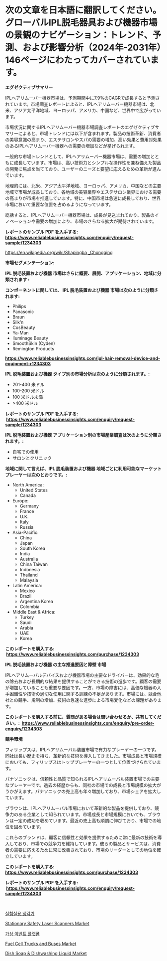 <p><h1>次の文章を日本語に翻訳してください。グローバルIPL脱毛器具および機器市場の景観のナビゲーション：トレンド、予測、および影響分析（2024年-2031年）146ページにわたってカバーされています。</h1></p><p><strong>エグゼクティブサマリー</strong></p>
<p><p>IPLヘアリムーバー機器市場は、予測期間中に7.9%のCAGRで成長すると予測されています。市場調査レポートによると、IPLヘアリムーバー機器市場は、北米、アジア太平洋地域、ヨーロッパ、アメリカ、中国など、世界中で広がっています。</p><p>市場状況に関するIPLヘアリムーバー機器市場調査レポートのエグゼクティブサマリーによると、市場トレンドには以下が含まれます。製品の技術革新、消費者の美容意識の高まり、エステサロンやスパの需要の増加、高い効果と費用対効果のあるIPLヘアリムーバー機器への需要の増加などが挙げられます。</p><p>一般的な市場トレンドとして、IPLヘアリムーバー機器市場は、需要の増加とともに成長しています。市場は、高い技術力とシンプルな操作性を兼ね備えた製品の開発に焦点を当てており、ユーザーのニーズと要望に応えるための革新が進んでいます。</p><p>地理的には、北米、アジア太平洋地域、ヨーロッパ、アメリカ、中国などの主要地域で市場が成長しており、各地域の美容業界やエステサロン業界における需要の高まりが市場を推進しています。特に、中国市場は急速に成長しており、世界市場において重要な位置を占めるようになっています。</p><p>総括すると、IPLヘアリムーバー機器市場は、成長が見込まれており、製品のイノベーションや需要の増加により、市場のさらなる拡大が期待されています。</p></p>
<p><strong>レポートのサンプル PDF を入手する: <a href="https://www.reliablebusinessinsights.com/enquiry/request-sample/1234303">https://www.reliablebusinessinsights.com/enquiry/request-sample/1234303</a></strong></p>
<p><a href="https://en.wikipedia.org/wiki/Shapingba,_Chongqing">https://en.wikipedia.org/wiki/Shapingba,_Chongqing</a></p>
<p><strong>市場セグメンテーション:</strong></p>
<p><strong> IPL 脱毛装置および機器 市場はさらに概要、展開、アプリケーション、地域に分類されます :</strong></p>
<p><strong>コンポーネントに関しては、 IPL 脱毛装置および機器 市場は次のように分類されます: &nbsp;</strong></p>
<p><ul><li>Philips</li><li>Panasonic</li><li>Braun</li><li>Silk’n</li><li>CosBeauty</li><li>Ya-Man</li><li>Iluminage Beauty</li><li>SmoothSkin (Cyden)</li><li>Remington Products</li></ul></p>
<p><strong><a href="https://www.reliablebusinessinsights.com/ipl-hair-removal-device-and-equipment-r1234303">https://www.reliablebusinessinsights.com/ipl-hair-removal-device-and-equipment-r1234303</a></strong></p>
<p><strong> IPL 脱毛装置および機器 タイプ別の市場分析は次のように分類されます。:</strong></p>
<p><ul><li>201-400 米ドル</li><li>100-200 米ドル</li><li>100 米ドル未満</li><li>>400 米ドル</li></ul></p>
<p><strong>レポートのサンプル PDF を入手する: &nbsp;<a href="https://www.reliablebusinessinsights.com/enquiry/request-sample/1234303">https://www.reliablebusinessinsights.com/enquiry/request-sample/1234303</a></strong></p>
<p><strong> IPL 脱毛装置および機器 アプリケーション別の市場産業調査は次のように分類されます。:</strong></p>
<p><ul><li>自宅での使用</li><li>サロンとクリニック</li></ul></p>
<p><strong>地域に関して言えば、IPL 脱毛装置および機器 地域ごとに利用可能なマーケットプレーヤーは次のとおりです。:</strong></p>
<p><ul>
    <li>
        North America:
        <ul>
            <li>United States</li>
            <li>Canada</li>
        </ul>
    </li>
    <li>
        Europe:
        <ul>
            <li>Germany</li>
            <li>France</li>
            <li>U.K.</li>
            <li>Italy</li>
            <li>Russia</li>
        </ul>
    </li>
    <li>
        Asia-Pacific:
        <ul>
            <li>China</li>
            <li>Japan</li>
            <li>South Korea</li>
            <li>India</li>
            <li>Australia</li>
            <li>China Taiwan</li>
            <li>Indonesia</li>
            <li>Thailand</li>
            <li>Malaysia</li>
        </ul>
    </li>
    <li>
        Latin America:
        <ul>
            <li>Mexico</li>
            <li>Brazil</li>
            <li>Argentina Korea</li>
            <li>Colombia</li>
        </ul>
    </li>
    <li>
        Middle East & Africa:
        <ul>
            <li>Turkey</li>
            <li>Saudi</li>
            <li>Arabia</li>
            <li>UAE</li>
            <li>Korea</li>
        </ul>
    </li>
    </ul></p>
<p><strong>このレポートを購入する: &nbsp;<a href="https://www.reliablebusinessinsights.com/purchase/1234303">https://www.reliablebusinessinsights.com/purchase/1234303</a></strong></p>
<p><strong>IPL 脱毛装置および機器 の主な推進要因と障壁 市場</strong></p>
<p><p>IPLヘアリムーバルデバイスおよび機器市場の主要なドライバーは、効果的な毛の除去および長期的な結果を提供することができる技術の進歩です。顧客の需要が増加していることも重要な要因です。一方、市場の障害には、高価な機器の入手困難性や技術の適切な使用に関する訓練の不足があります。市場には、競合他社との競争、規制の増加、技術の急速な進歩による市場変化などの課題があります。</p></p>
<p><strong>このレポートを購入する前に、質問がある場合は問い合わせるか、共有してください。:&nbsp; <a href="https://www.reliablebusinessinsights.com/enquiry/pre-order-enquiry/1234303">https://www.reliablebusinessinsights.com/enquiry/pre-order-enquiry/1234303</a></strong></p>
<p><strong>競争環境</strong></p>
<p><p>フィリップスは、IPLヘアリムーバル装置市場で有力なプレーヤーの一つです。同社は長い歴史を持ち、革新的な技術を導入してきました。市場成長と市場規模においても、フィリップスはトッププレーヤーの一つとして位置づけられています。</p><p>パナソニックは、信頼性と品質で知られるIPLヘアリムーバル装置市場での主要なプレーヤーです。過去の経歴からも、同社の市場での成長と市場規模の拡大がうかがえます。パナソニックの売上高も年々増加しており、市場シェアを拡大しています。</p><p>ブラウンは、IPLヘアリムーバル市場において革新的な製品を提供しており、競争力のある企業として知られています。市場成長と市場規模においても、ブラウンは一定の成功を収めています。最近の売上高も順調に伸びており、市場での地位を固めています。</p><p>これらのブランドは、顧客に信頼性と効果を提供するために常に最新の技術を導入しており、市場での競争力を維持しています。彼らの製品とサービスは、消費者の需要に応えるために常に改善されており、市場のリーダーとしての地位を確立しています。</p></p>
<p><strong>このレポートを購入する: &nbsp; <a href="https://www.reliablebusinessinsights.com/purchase/1234303">https://www.reliablebusinessinsights.com/purchase/1234303</a></strong></p>
<p><strong>レポートのサンプル PDF を入手する: &nbsp;<a href="https://www.reliablebusinessinsights.com/enquiry/request-sample/1234303">https://www.reliablebusinessinsights.com/enquiry/request-sample/1234303</a></strong><strong></strong></p>
<p>&nbsp;</p>
<p><p><a href="https://medium.com/@caseysheehand5/%EC%97%B0%EA%B5%AC%EC%86%8C-%EB%83%89%EA%B0%81%EA%B8%B0-%EC%8B%9C%EC%9E%A5-%EC%84%B1%EA%B3%B5%EC%A0%81%EC%9D%B8-%EB%B9%84%EC%A6%88%EB%8B%88%EC%8A%A4-%EC%A0%84%EB%9E%B5%EC%9D%98-%EC%97%B4%EC%87%A0-2031%EB%85%84%EA%B9%8C%EC%A7%80-%EC%98%88%EC%B8%A1-3aa9d305cd3c">실험실용 냉각기</a></p><p><a href="https://issuu.com/reportprime-2/docs/stationary-safety-laser-scanners-market-size-2030.">Stationary Safety Laser Scanners Market</a></p><p><a href="https://medium.com/@rosdianaeva92/%EA%B0%80%EC%83%81-%EC%9D%B4%EB%B2%A4%ED%8A%B8-%ED%94%8C%EB%9E%AB%ED%8F%BC-%EC%8B%9C%EC%9E%A5-%EC%A0%90%EC%9C%A0%EC%9C%A8-%EB%B3%80%ED%99%94-%EB%B0%8F-%EC%8B%9C%EC%9E%A5-%EC%84%B1%EC%9E%A5-%ED%8A%B8%EB%A0%8C%EB%93%9C-2024%EB%85%84-2031%EB%85%84-6d63f924f028">가상 이벤트 플랫폼</a></p><p><a href="https://github.com/mabenkhyari11/Market-Research-Report-List-1/blob/main/fuel-cell-trucks-and-buses-market.md">Fuel Cell Trucks and Buses Market</a></p><p><a href="https://github.com/WillieWoodard/Market-Research-Report-List-5/blob/main/dish-soap-dishwashing-liquid-market.md">Dish Soap & Dishwashing Liquid Market</a></p></p>